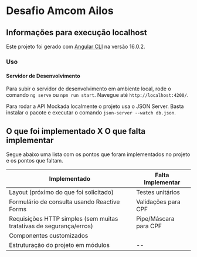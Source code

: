 # Desafio Amcom Ailos

## Informações para execução localhost

Este projeto foi gerado com [Angular CLI](https://github.com/angular/angular-cli) na versão 16.0.2.

### Uso
#### Servidor de Desenvolvimento
Para subir o servidor de desenvolvimento em ambiente local, rode o comando `ng serve` ou `npm run start`. Navegue até `http://localhost:4200/`. 

Para rodar a API Mockada localmente o projeto usa o JSON Server. Basta instalar o pacote e executar o comando `json-server --watch db.json`.



## O que foi implementado X O que falta implementar

Segue abaixo uma lista com os pontos que foram implementados no projeto e os pontos que faltam. 


| Implementado  | Falta Implementar |
| ------------- | ------------- |
| Layout (próximo do que foi solicitado) | Testes unitários  |
| Formulário de consulta usando Reactive Forms  | Validações para CPF |
| Requisições HTTP simples (sem muitas tratativas de segurança/erros) | Pipe/Máscara para CPF |
| Componentes customizados | |
| Estruturação do projeto em módulos | -- |
